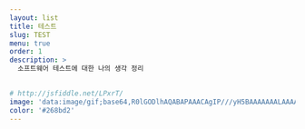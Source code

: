 ```yaml
---
layout: list
title: 테스트
slug: TEST
menu: true
order: 1
description: >
  소프트웨어 테스트에 대한 나의 생각 정리 
  

# http://jsfiddle.net/LPxrT/
image: 'data:image/gif;base64,R0lGODlhAQABAPAAACAgIP///yH5BAAAAAAALAAAAAABAAEAAAICRAEAOw=='
color: '#268bd2'
---
```

